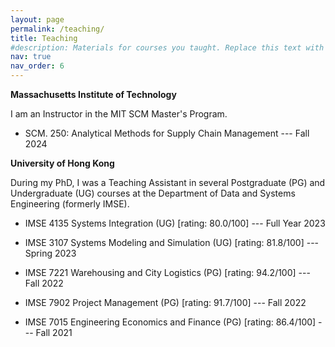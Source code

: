 ```yaml
---
layout: page
permalink: /teaching/
title: Teaching
#description: Materials for courses you taught. Replace this text with your description.
nav: true
nav_order: 6
---
```


**Massachusetts Institute of Technology**

I am an Instructor in the MIT SCM Master's Program.

  - SCM. 250: Analytical Methods for Supply Chain Management --- Fall 2024


**University of Hong Kong**

During my PhD, I was a Teaching Assistant in several Postgraduate (PG) and Undergraduate (UG) courses at the Department of Data and Systems Engineering (formerly IMSE).

  - IMSE 4135 Systems Integration (UG) [rating: 80.0/100] --- Full Year 2023

  - IMSE 3107 Systems Modeling and Simulation (UG) [rating: 81.8/100] --- Spring 2023

  - IMSE 7221 Warehousing and City Logistics (PG) [rating: 94.2/100] --- Fall 2022 

  - IMSE 7902 Project Management (PG) [rating: 91.7/100] --- Fall 2022 

  - IMSE 7015 Engineering Economics and Finance (PG) [rating: 86.4/100] --- Fall 2021
